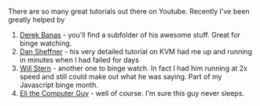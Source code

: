 There are so many great tutorials out there on Youtube. Recently I've been greatly helped by

1. [Derek Banas](https://www.youtube.com/user/derekbanas) - you'll find a subfolder of his awesome stuff. Great for binge watching.
2. [Dan Sheffner](https://www.youtube.com/channel/UC4WhCLLXHL-3LCECNQBphgg) - his very detailed tutorial on KVM had me up and running in minutes when I had failed for days
3. [Will Stern](https://www.youtube.com/user/learncodeacademy) - another one to binge watch. In fact I had him running at 2x speed and still could make out what he was saying. Part of my Javascript binge month.
4. [Eli the Computer Guy](https://www.youtube.com/user/elithecomputerguy/) - well of course. I'm sure this guy never sleeps.
